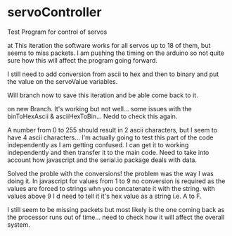 # servoController
Test Program for control of servos 

at This iteration the software works for all servos up to 18 of them, but seems to miss packets.
I am pushing the timing on the arduino so not quite sure how this will affect the program going forward.

I still need to add conversion from ascii to hex and then to binary and put the value on the servoValue variables.

Will branch now to save this iteration and be able come back to it.

on new Branch. 
It's working but not well... some issues with the binToHexAscii & asciiHexToBin... Nedd to check this again.

A number from 0 to 255 should result in 2 ascii characters, but I seem to have 4 ascii characters...
I'm actually going to test this part of the code independently as I am getting confused. I can get it to working 
independently and then transfer it to the main code. Need to take into account how javascript and the serial.io package deals with data.  

Solved the proble with the conversions!
the problem was the way I was doing it. In javascript for values from 1 to 9 no conversion is required as the values are forced to strings whn you concatenate it with the string. with values above 9 I d need to tell it it's hex value as a string i.e. A to F.

I still seem to be missing packets but most likely is the one coming back as the processor runs out of time... need to check how it will affect the overall system. 


